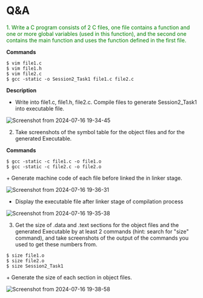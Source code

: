 # Q&A
<span style="color: green"> 1. Write a C program consists of 2 C files, one file contains a function and one or more global variables (used in this function), and the second one contains the main function and uses the function defined in the first file.</span>



**Commands**
```
$ vim file1.c
$ vim file1.h
$ vim file2.c
$ gcc -static -o Session2_Task1 file1.c file2.c
```
**Description**
   
+ Write into file1.c, file1.h, file2.c. Compile files to generate Session2_Task1 into executable file.
    
![Screenshot from 2024-07-16 19-34-45](https://github.com/user-attachments/assets/2ef68618-cc9e-436e-86c1-dc881dab6c38)

2. Take screenshots of the symbol table for the object files and for the generated Executable.

**Commands**
```
$ gcc -static -c file1.c -o file1.o
$ gcc -static -c file2.c -o file2.o
```

<Description>
+ Generate machine code of each file before linked the in linker stage.

![Screenshot from 2024-07-16 19-36-31](https://github.com/user-attachments/assets/13e50562-874d-4e28-bd85-bcf2c7f71431)

+ Display the executable file after linker stage of compilation process

![Screenshot from 2024-07-16 19-35-38](https://github.com/user-attachments/assets/8261a0c9-2b26-432a-b9f2-164fb13bc110)


3. Get the size of .data and .text sections for the object files and the generated Executable by at least 2
   commands (hint: search for "size" command), and take screenshots of the output of the commands you used
   to get these numbers from.

```
$ size file1.o
$ size file2.o
$ size Session2_Task1
```

<Description>
+ Generate the size of each section in object files.

![Screenshot from 2024-07-16 19-38-58](https://github.com/user-attachments/assets/530643d8-5128-4bf8-ac07-322d7dbfc843)
